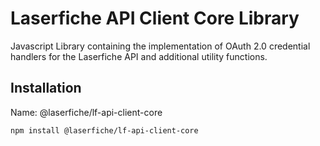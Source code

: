 # Laserfiche API Client Core Library
Javascript Library containing the implementation of OAuth 2.0 credential handlers for the Laserfiche API  and additional utility functions.

## Installation

Name: @laserfiche/lf-api-client-core
```bash
npm install @laserfiche/lf-api-client-core
```
